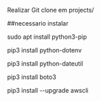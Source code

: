 Realizar Git clone em projects/




##necessario instalar

sudo apt install python3-pip

pip3 install python-dotenv 

pip3 install python-dateutil

pip3 install boto3

pip3 install --upgrade awscli